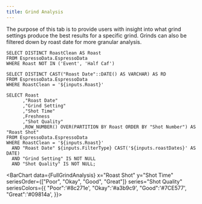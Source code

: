 ```yaml
---
title: Grind Analysis
---
```


The purpose of this tab is to provide users with insight into what grind settings produce the best results for a specific grind. Grinds can also be filtered down by roast date for more granular analysis.

```Roasts
SELECT DISTINCT RoastClean AS Roast
FROM EspressoData.EspressoData
WHERE Roast NOT IN ('Event', 'Half Caf')
```

<ButtonGroup data={Roasts} 
    name=Roast 
    value=Roast
    multiple=false
    selectAllByDefault=false
    defaultValue = "Brazil"
/>

```SubRoast
SELECT DISTINCT CAST("Roast Date"::DATE() AS VARCHAR) AS RD
FROM EspressoData.EspressoData
WHERE RoastClean = '${inputs.Roast}'
```

<ButtonGroup 
    data={SubRoast} 
    name=roastDates
    value=RD 
    title="Select Roast Dates"
/>

<ButtonGroup name="FilterType" title="Date Filter Type">
    <ButtonGroupItem valueLabel="Min Date" value=">=" default/>
    <ButtonGroupItem valueLabel="Max Date" value="<="/>
    <ButtonGroupItem valueLabel="Single Month" value="="/>
</ButtonGroup>

```FullGrindAnalysis
SELECT Roast
      ,"Roast Date"
      ,"Grind Setting"
      ,"Shot Time"
      ,Freshness
      ,"Shot Quality"
      ,ROW_NUMBER() OVER(PARTITION BY Roast ORDER BY "Shot Number") AS "Roast Shot"
FROM EspressoData.EspressoData
WHERE RoastClean = '${inputs.Roast}'
  AND "Roast Date" ${inputs.FilterType} CAST('${inputs.roastDates}' AS DATE)
  AND "Grind Setting" IS NOT NULL
  AND "Shot Quality" IS NOT NULL;
```

<BarChart data={FullGrindAnalysis}
    x="Roast Shot" 
    y="Shot Time" 
    seriesOrder={["Poor", "Okay", "Good", "Great"]}
    series="Shot Quality"
    seriesColors={{
        "Poor":'#8c271e',
        "Okay":'#a3b9c9',
        "Good":'#7CE577',
        "Great":'#09814a',
        }}>
    <ReferenceArea yMin=25 yMax=30 label='Ideal Shot Timing'/>
</BarChart>